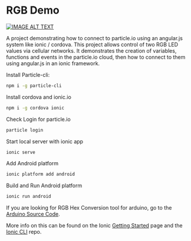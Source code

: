 RGB Demo
=====================
[![IMAGE ALT TEXT](http://img.youtube.com/vi/E2Nmnc8KeSM/0.jpg)](http://www.youtube.com/watch?v=E2Nmnc8KeSM "Demonstration of RGB Controller")

A project demonstrating how to connect to particle.io using an angular.js system like ionic / cordova. This project allows control of two RGB LED values via cellular networks.
It demonstrates the creation of variables, functions and events in the particle.io cloud, then how to connect to them using angular.js in an ionic framework.

Install Particle-cli:
```bash
npm i -g particle-cli
```

Install cordova and ionic.io
```bash
npm i -g cordova ionic
```

Check Login for particle.io
```bash
particle login
```

Start local server with ionic app
```bash
ionic serve
```

Add Android platform
```bash
ionic platform add android
```

Build and Run Android platform
```bash
ionic run android
```

If you are looking for RGB Hex Conversion tool for arduino, go to the [Arduino Source Code](https://github.com/thebelin/rgb-demo/blob/master/embedded/rgb-demo.ino).



More info on this can be found on the Ionic [Getting Started](http://ionicframework.com/getting-started) page and the [Ionic CLI](https://github.com/driftyco/ionic-cli) repo.

